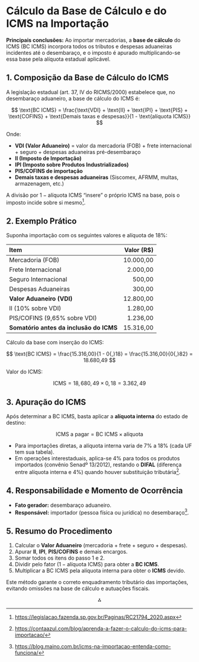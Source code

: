 # Cálculo da Base de Cálculo e do ICMS na Importação

**Principais conclusões:**
Ao importar mercadorias, a **base de cálculo** do ICMS (BC ICMS) incorpora todos os tributos e despesas aduaneiras incidentes até o desembaraço, e o imposto é apurado multiplicando-se essa base pela alíquota estadual aplicável.

## 1. Composição da Base de Cálculo do ICMS

A legislação estadual (art. 37, IV do RICMS/2000) estabelece que, no desembaraço aduaneiro, a base de cálculo do ICMS é:

$$
\text{BC ICMS} = \frac{\text{VDI} + \text{II} + \text{IPI} + \text{PIS} + \text{COFINS} + \text{Demais taxas e despesas}}{1 - \text{alíquota ICMS}}
$$

Onde:

- **VDI (Valor Aduaneiro)**
  = valor da mercadoria (FOB) + frete internacional + seguro + despesas aduaneiras pré-desembaraço
- **II (Imposto de Importação)**
- **IPI (Imposto sobre Produtos Industrializados)**
- **PIS/COFINS de importação**
- **Demais taxas e despesas aduaneiras** (Siscomex, AFRMM, multas, armazenagem, etc.)

A divisão por $1 - \text{alíquota ICMS}$ “insere” o próprio ICMS na base, pois o imposto incide sobre si mesmo[^1].

## 2. Exemplo Prático

Suponha importação com os seguintes valores e alíquota de 18%:

| Item                                    | Valor (R\$) |
|:--------------------------------------- | -----------:|
| Mercadoria (FOB)                        | 10.000,00   |
| Frete Internacional                     | 2.000,00    |
| Seguro Internacional                    | 500,00      |
| Despesas Aduaneiras                     | 300,00      |
| **Valor Aduaneiro (VDI)**               | 12.800,00   |
| II (10% sobre VDI)                      | 1.280,00    |
| PIS/COFINS (9,65% sobre VDI)            | 1.236,00    |
| **Somatório antes da inclusão do ICMS** | 15.316,00   |

Cálculo da base com inserção do ICMS:

$$
\text{BC ICMS} = \frac{15.316,00}{1 - 0{,}18} 
              = \frac{15.316,00}{0{,}82} 
              = 18.680,49
$$

Valor do ICMS:

$$
\text{ICMS} = 18{,}680,49 \times 0{,}18 
            = 3.362,49
$$

## 3. Apuração do ICMS

Após determinar a BC ICMS, basta aplicar a **alíquota interna** do estado de destino:

$$
\text{ICMS a pagar} = \text{BC ICMS} \times \text{alíquota}
$$

- Para importações diretas, a alíquota interna varia de 7% a 18% (cada UF tem sua tabela).
- Em operações interestaduais, aplica-se 4% para todos os produtos importados (convênio Senadº 13/2012), restando o **DIFAL** (diferença entre alíquota interna e 4%) quando houver substituição tributária[^2].

## 4. Responsabilidade e Momento de Ocorrência

- **Fato gerador:** desembaraço aduaneiro.
- **Responsável:** importador (pessoa física ou jurídica) no desembaraço[^3].

## 5. Resumo do Procedimento

1. Calcular o **Valor Aduaneiro** (mercadoria + frete + seguro + despesas).
2. Apurar **II**, **IPI**, **PIS/COFINS** e demais encargos.
3. Somar todos os itens do passo 1 e 2.
4. Dividir pelo fator $(1 - \text{alíquota ICMS})$ para obter a **BC ICMS**.
5. Multiplicar a BC ICMS pela alíquota interna para obter o **ICMS** devido.

Este método garante o correto enquadramento tributário das importações, evitando omissões na base de cálculo e autuações fiscais.

<div style="text-align: center">⁂</div>

[^1]: https://legislacao.fazenda.sp.gov.br/Paginas/RC21794_2020.aspx

[^2]: https://contaazul.com/blog/aprenda-a-fazer-o-calculo-do-icms-para-importacao/

[^3]: https://blog.maino.com.br/icms-na-importacao-entenda-como-funciona/

[^4]: https://ajuda.maino.com.br/pt-BR/articles/6136490-como-calcular-a-base-de-calculo-do-icms-na-importacao

[^5]: https://metodo12p.com.br/2024/09/20/calcular-o-icms-na-importacao/

[^6]: https://cr.inf.br/blog/icms-importacao-como-calcular-o-icms-na-importacao/

[^7]: https://www.remessaonline.com.br/blog/icms-na-importacao/

[^8]: https://www.gov.br/receitafederal/pt-br/assuntos/aduana-e-comercio-exterior/manuais/remessas-postal-e-expressa/calculadora-versao-iii/calculadora.html

[^9]: https://www.gov.br/receitafederal/pt-br/assuntos/aduana-e-comercio-exterior/manuais/remessas-postal-e-expressa/preciso-pagar-impostos-nas-compras-internacionais/quanto-pagarei-de-imposto

[^10]: https://www.fazcomex.com.br/importacao/icms-na-importacao/

[^11]: https://qive.com.br/blog/icms-na-importacao/

[^12]: https://atendimento.receita.rs.gov.br/calculo-do-icms-importacao

[^13]: https://internet.sefaz.es.gov.br/informacoes/tributacao/detalharParecer.php?tipo=7\&numero=201502693
